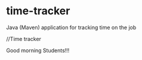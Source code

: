 # time-tracker
Java (Maven) application for tracking time on the job

//Time tracker

Good morning Students!!!
